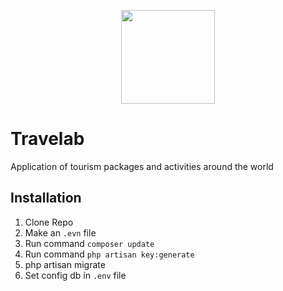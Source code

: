 <p align="center"><img src="https://travelab.online/wp-content/uploads/2021/05/logoo-2222.png" width="150"></p>

# Travelab
Application of tourism packages and activities around the world

## Installation
1) Clone Repo
2) Make an `.evn` file
4) Run command `composer update`
5) Run command `php artisan key:generate`
6) php artisan migrate
7) Set config db in `.env` file
